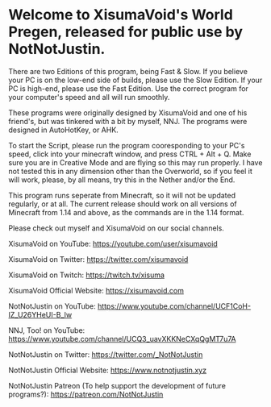 # Welcome to XisumaVoid's World Pregen, released for public use by NotNotJustin.

There are two Editions of this program, being Fast & Slow. If you believe your PC is on the low-end side of builds, please use the Slow Edition. If your PC is high-end, please use the Fast Edition. Use the correct program for your computer's speed and all will run smoothly.

These programs were originally designed by XisumaVoid and one of his friend's, but was tinkered with a bit by myself, NNJ. The programs were designed in AutoHotKey, or AHK.

To start the Script, please run the program cooresponding to your PC's speed, click into your minecraft window, and press CTRL + Alt + Q. Make sure you are in Creative Mode and are flying so this may run properly. I have not tested this in any dimension other than the Overworld, so if you feel it will work, please, by all means, try this in the Nether and/or the End.

This program runs seperate from Minecraft, so it will not be updated regularly, or at all. The current release should work on all versions of Minecraft from 1.14 and above, as the commands are in the 1.14 format.

Please check out myself and XisumaVoid on our social channels.

XisumaVoid on YouTube: https://youtube.com/user/xisumavoid

XisumaVoid on Twitter: https://twitter.com/xisumavoid

XisumaVoid on Twitch: https://twitch.tv/xisuma

XisumaVoid Official Website: https://xisumavoid.com

NotNotJustin on YouTube: https://www.youtube.com/channel/UCF1CoH-IZ_U26YHeUI-B_lw

NNJ, Too! on YouTube: https://www.youtube.com/channel/UCQ3_uavXKKNeCXqQgMT7u7A

NotNotJustin on Twitter: https://twitter.com/_NotNotJustin

NotNotJustin Official Website: https://www.notnotjustin.xyz

NotNotJustin Patreon (To help support the development of future programs?): https://patreon.com/NotNotJustin
